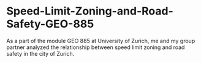 # Speed-Limit-Zoning-and-Road-Safety-GEO-885
As a part of the module GEO 885 at University of Zurich, me and my group partner analyzed the relationship between speed limit zoning and road safety in the city of Zurich.
